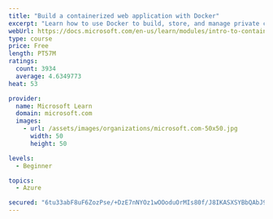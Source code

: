 ```yaml
---
title: "Build a containerized web application with Docker"
excerpt: "Learn how to use Docker to build, store, and manage private container images with the Azure Container Registry."
webUrl: https://docs.microsoft.com/en-us/learn/modules/intro-to-containers/
type: course
price: Free
length: PT57M
ratings:
  count: 3934
  average: 4.6349773
heat: 53

provider:
  name: Microsoft Learn
  domain: microsoft.com
  images:
    - url: /assets/images/organizations/microsoft.com-50x50.jpg
      width: 50
      height: 50

levels:
  - Beginner

topics:
  - Azure

secured: "6tu33abF8uF6ZozPse/+DzE7nNYOz1wOOoduOrMIs80f/J8IKASXSYBbQAbJ9D6teIGQp1WT+0yEJqxKO44ugOjXctJzHWWbq4fLiNBfTUheZf3o9bJ00XvKn8UMlqhq7KF0r/cuj+yBGVx+Dw8PcvkkZLQwWtVrlNb608vAguqlX6udeqPWnl/tVudXBNUNg/HSlYHpNTAYQn4z9PaQZupbN1f8czpQKLNtvvX65x30+iEgGpNwB13labZJijvMo4K2C7jMqVWks1p3yf4XdZYI52L6PVdxEXmAgSVBSDfHO2m1t/vRBSUMP6Qvyh1jw6VB3GXbpL/AlDlkhSyUyaXwRb+40atLqGM3fn97MyUSnISQikofBNPlXEzC2S2j/WbxdSEgTIKTtnQYJquev5w2hQDz2JqoDW4f6LL89AM=;aeKEJ0E1Y62A41Vog+7H4g=="
---
```


